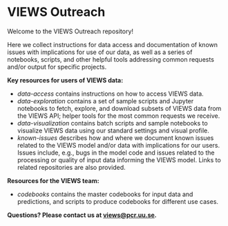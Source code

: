# VIEWS Outreach

Welcome to the VIEWS Outreach repository!

Here we collect instructions for data access and documentation of known issues with implications for use of our data, as well as a series of notebooks, scripts, and other helpful tools addressing common requests and/or output for specific projects.  

**Key resources for users of VIEWS data:**

- *data-access* contains instructions on how to access VIEWS data.
- *data-exploration* contains a set of sample scripts and Jupyter notebooks to fetch, explore, and download subsets of VIEWS data from the VIEWS API; helper tools for the most common requests we receive.
- *data-visualization* contains batch scripts and sample notebooks to visualize VIEWS data using our standard settings and visual profile. 
- *known-issues* describes how and where we document known issues related to the VIEWS model and/or data with implications for our users. Issues include, e.g., bugs in the model code and issues related to the processing or quality of input data informing the VIEWS model. Links to related repositories are also provided.

**Resources for the VIEWS team:**
- *codebooks* contains the master codebooks for input data and predictions, and scripts to produce codebooks for different use cases. 

**Questions? Please contact us at [views@pcr.uu.se](mailto:views@pcr.uu.se).**
